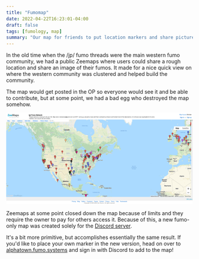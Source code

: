 ```yaml
---
title: "Fumomap"
date: 2022-04-22T16:23:01-04:00
draft: false
tags: [fumology, map]
summary: "Our map for friends to put location markers and share pictures with others"
---
```


In the old time when the /jp/ fumo threads were the main western fumo community, we had a public Zeemaps where users could share a rough location and share an image of their fumos. It made for a nice quick view on where the western community was clustered and helped build the community.

The map would get posted in the OP so everyone would see it and be able to contribute, but at some point, we had a bad egg who destroyed the map somehow.

![Picture of /jp/ fumo community on zeemap](images/fumo-zeemaps.png)

Zeemaps at some point closed down the map because of limits and they require the owner to pay for others access it. Because of this, a new fumo-only map was created solely for the [Discord server](https://discord.gg/fumofumo).

It's a bit more primitive, but accomplishes essentially the same result. If you'd like to place your own marker in the new version, head on over to [alphatown.fumo.systems](https://alphatown.fumo.systems/) and sign in with Discord to add to the map!